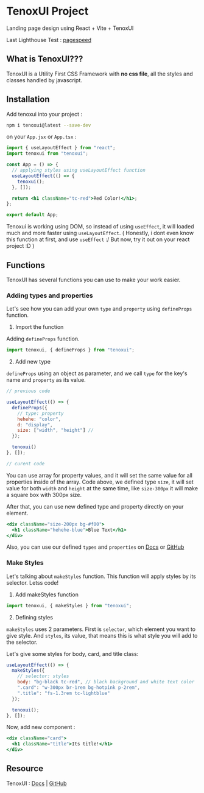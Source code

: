 # TenoxUI Project

Landing page design using React + Vite + TenoxUI

Last Lighthouse Test : [pagespeed](https://pagespeed.web.dev/analysis/https-react-tui-app-web-app/b8ho3tas0c?form_factor=desktop)

## What is TenoxUI???

TenoxUI is a Utility First CSS Framework with **no css file**, all the styles and classes handled by javascript.

## Installation

Add tenoxui into your project :

```sh
npm i tenoxui@latest --save-dev
```

on your `App.jsx` or `App.tsx` :

```jsx
import { useLayoutEffect } from "react";
import tenoxui from "tenoxui";

const App = () => {
  // applying styles using useLayoutEffect function
  useLayoutEffect(() => {
    tenoxui();
  }, []);

  return <h1 className="tc-red">Red Color!</h1>;
};

export default App;
```

Tenoxui is working using DOM, so instead of using `useEffect`, it will loaded much and more faster using `useLayoutEffect`. (  Honestly, i dont even know this function at first, and use `useEffect` :/ But now, try it out on your react project :D )

## Functions

TenoxUI has several functions you can use to make your work easier.

### Adding types and properties

Let's see how you can add your own `type` and `property` using `defineProps` function.

1. Import the function

Adding `defineProps` function.

```js
import tenoxui, { defineProps } from "tenoxui";
```

2. Add new type

`defineProps` using an object as parameter, and we call `type` for the key's name and `property` as its value.

```js
// previous code

useLayoutEffect(() => {
  defineProps({
    // type: property
    hehehe: "color",
    d: "display",
    size: ["width", "height"] // 
  });

  tenoxui()
}, []);

// curent code
```

You can use array for property values, and it will set the same value for all properties inside of the array. Code above, we defined type `size`, it will set value for both `width` and `height` at the same time, like `size-300px` it will make a square box with 300px size.

After that, you can use new defined type and property directly on your element.

```jsx
<div className="size-200px bg-#f00">
  <h1 className="hehehe-blue">Blue Text</h1>
</div>
```

Also, you can use our defined `types` and `properties` on [Docs](https://tenoxui.web.app/docs/extras/all-class) or [GitHub](https://github.com/tenoxui/css/blob/main/src/js/lib/property.js)

### Make Styles

Let's talking about `makeStyles` function. This function will apply styles by its selector. Letss code!

1. Add makeStyles function

```js
import tenoxui, { makeStyles } from "tenoxui";
```

2. Defining styles

`makeStyles` uses 2 parameters. First is `selector`, which element you want to give style. And `styles`, its value, that means this is what style you will add to the selector.

Let's give some styles for body, card, and title class:

```js
useLayoutEffect(() => {
  makeStyles({
    // selector: styles
    body: "bg-black tc-red", // black background and white text color
    ".card": "w-300px br-1rem bg-hotpink p-2rem",
    ".title": "fs-1.3rem tc-lightblue"
  });

  tenoxui();
}, []);
```

Now, add new component :

```jsx
<div className="card">
  <h1 className="title">Its title!</h1>
</div>
```

## Resource

TenoxUI : [Docs](https://tenoxui.web.app/) | [GitHub](https://github.com/tenoxui/css)
